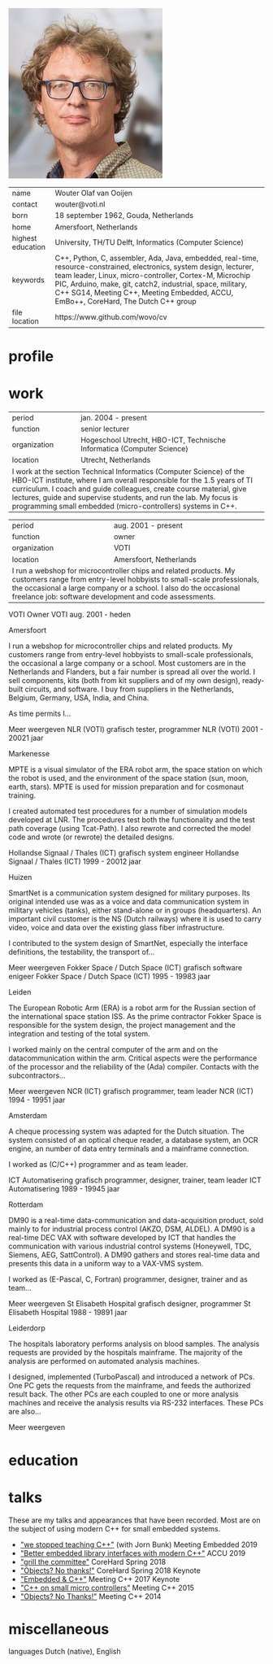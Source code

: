 ![picture of me](pics/myself.jpg)

<table><tbody><col style="width:350">

<tr><td>name</td><td>
Wouter Olaf van Ooijen
</td></tr>

<tr><td>contact</td><td>
wouter@voti.nl
</td></tr>

<tr><td>born</td><td>
18 september 1962, Gouda, Netherlands
</td></tr>

<tr><td>home</td><td>
Amersfoort, Netherlands
</td></tr>

<tr><td>highest education</td><td>
University, TH/TU Delft, Informatics (Computer Science)
</td></tr>

<tr><td>keywords</td><td>
C++, Python, C, assembler, Ada, Java, 
embedded, real-time, resource-constrained, electronics,
system design, lecturer, team leader,
Linux, micro-controller, Cortex-M, Microchip PIC, 
Arduino, make, git, catch2,
industrial, space, military, 
C++ SG14, Meeting C++, Meeting Embedded, ACCU, EmBo++, CoreHard, The Dutch C++ group
</td></tr>

<tr><td>file location</td><td>
https://www.github.com/wovo/cv
</td></tr>

</tbody></table>

<!--- --------------------------------------------------------------------- -->

# profile

<!--- --------------------------------------------------------------------- -->

# work

<table><tbody><col style="width:150">

<tr><td>period</td><td>
jan. 2004 - present
</td></tr>

<tr><td>function</td><td>
senior lecturer
</td></tr>

<tr><td>organization</td><td>
Hogeschool Utrecht, HBO-ICT, Technische Informatica (Computer Science)
</td></tr>

<tr><td>location</td><td>
Utrecht, Netherlands
</td></tr>

<tr><td colspan = 2>
I work at the section Technical Informatics (Computer Science) of the HBO-ICT institute, where
I am overall responsible for the 1.5 years of TI curriculum.
I coach and guide colleagues, create course material, give lectures, guide and supervise students, and run the lab.
My focus is programming small embedded (micro-controllers) systems in C++.
</td></tr>

</tbody></table>

<!--- --------------------------------------------------------------------- -->


<table><tbody><col style="width:150">

<tr><td>period</td><td>
aug. 2001 - present
</td></tr>

<tr><td>function</td><td>
owner
</td></tr>

<tr><td>organization</td><td>
VOTI
</td></tr>

<tr><td>location</td><td>
Amersfoort, Netherlands
</td></tr>

<tr><td colspan = 2>
I run a webshop for microcontroller chips and related products. 
My customers range from entry-level hobbyists to small-scale professionals, 
the occasional a large company or a school. 
I also do the occasional freelance job: software development and code assessments.
</td></tr>

</tbody></table>

<!--- --------------------------------------------------------------------- -->

VOTI
Owner
VOTI
aug. 2001 - heden

Amersfoort

I run a webshop for microcontroller chips and related products. My customers range from entry-level hobbyists to small-scale professionals, the occasional a large company or a school. Most customers are in the Netherlands and Flanders, but a fair number is spread all over the world. I sell components, kits (both from kit suppliers and of my own design), ready-built circuits, and software. I buy from suppliers in the Netherlands, Belgium, Germany, USA, India, and China.

As time permits I…

Meer weergeven 
NLR (VOTI) grafisch
tester, programmer
NLR (VOTI)
2001 - 20021 jaar

Markenesse

MPTE is a visual simulator of the ERA robot arm, the space station on which the robot is used, and the environment of the space station (sun, moon, earth, stars). MPTE is used for mission preparation and for cosmonaut training.

I created automated test procedures for a number of simulation models developed at LNR. The procedures test both the functionality and the test path coverage (using Tcat-Path). I also rewrote and corrected the model code and wrote (or rewrote) the detailed designs.

Hollandse Signaal / Thales (ICT) grafisch
system engineer
Hollandse Signaal / Thales (ICT)
1999 - 20012 jaar

Huizen

SmartNet is a communication system designed for military purposes. Its original intended use was as a voice and data communication system in military vehicles (tanks), either stand-alone or in groups (headquarters). An important civil customer is the NS (Dutch railways) where it is used to carry video, voice and data over the existing glass fiber infrastructure.

I contributed to the system design of SmartNet, especially the interface definitions, the testability, the transport of…

Meer weergeven 
Fokker Space / Dutch Space (ICT) grafisch
software enigeer
Fokker Space / Dutch Space (ICT)
1995 - 19983 jaar

Leiden

The European Robotic Arm (ERA) is a robot arm for the Russian section of the international space station ISS. As the prime contractor Fokker Space is responsible for the system design, the project management and the integration and testing of the total system.

I worked mainly on the central computer of the arm and on the datacommunication within the arm. Critical aspects were the performance of the processor and the reliability of the (Ada) compiler. Contacts with the subcontractors…

Meer weergeven 
NCR (ICT) grafisch
programmer, team leader
NCR (ICT)
1994 - 19951 jaar

Amsterdam

A cheque processing system was adapted for the Dutch situation. The system consisted of an optical cheque reader, a database system, an OCR engine, an number of data entry terminals and a mainframe connection.

I worked as (C/C++) programmer and as team leader.

ICT Automatisering grafisch
programmer, designer, trainer, team leader
ICT Automatisering
1989 - 19945 jaar

Rotterdam

DM90 is a real-time data-communication and data-acquisition product, sold mainly to for industrial process control (AKZO, DSM, ALDEL). A DM90 is a real-time DEC VAX with software developed by ICT that handles the communication with various industrial control systems (Honeywell, TDC, Siemens, AEG, SattControl). A DM90 gathers and stores real-time data and presents this data in a uniform way to a VAX-VMS system.

I worked as (E-Pascal, C, Fortran) programmer, designer, trainer and as team…

Meer weergeven 
St Elisabeth Hospital grafisch
designer, programmer
St Elisabeth Hospital
1988 - 19891 jaar

Leiderdorp

The hospitals laboratory performs analysis on blood samples. The analysis requests are provided by the hospitals mainframe. The majority of the analysis are performed on automated analysis machines.

I designed, implemented (TurboPascal) and introduced a network of PCs. One PC gets the requests from the mainframe, and feeds the authorized result back. The other PCs are each coupled to one or more analysis machines and receive the analysis results via RS-232 interfaces. These PCs are also…

Meer weergeven 

<!--- --------------------------------------------------------------------- -->

# education

<!--- --------------------------------------------------------------------- -->

# talks

These are my talks and appearances that have been recorded.
Most are on the subject of using modern C++ for small embedded systems.

* ["we stopped teaching C++"](https://www.youtube.com/watch?v=VZUTJ2UNXxI) 
   (with Jorn Bunk) Meeting Embedded 2019
* ["Better embedded library interfaces with modern C++"](https://www.youtube.com/watch?v=ArRuPzN7JXs) 
   ACCU 2019
* ["grill the committee"](https://www.youtube.com/watch?v=OY_mS2e4XTk) 
   CoreHard Spring 2018
* ["Objects? No thanks!"](https://www.youtube.com/watch?v=GcfqHT4RtWc)
   CoreHard Spring 2018 Keynote
* ["Embedded & C++"](https://www.youtube.com/watch?v=mNPfsUZb3vs)
   Meeting C++ 2017 Keynote
* ["C++ on small micro controllers"](https://www.youtube.com/watch?v=07d5g7Ykgas) 
   Meeting C++ 2015   
* ["Objects? No Thanks!"](https://www.youtube.com/watch?v=k8sRQMx2qUw)
   Meeting C++ 2014   

<!--- --------------------------------------------------------------------- -->

# miscellaneous

languages Dutch (native), English


